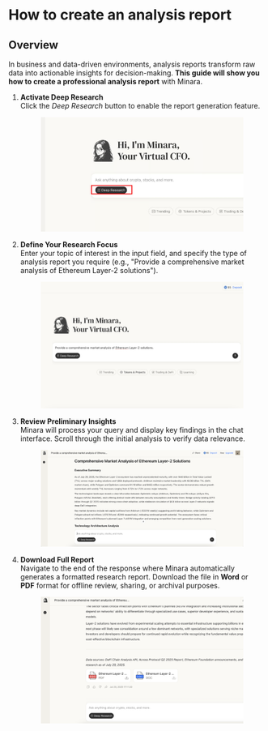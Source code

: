 # How to create an analysis report

## Overview

In business and data-driven environments, analysis reports transform raw data into actionable insights for decision-making. **This guide will show you how to create a professional analysis report** with Minara.



1.  **Activate Deep Research**\
    Click the _Deep Research_ button to enable the report generation feature.

    <figure><img src="../../../.gitbook/assets/image (21).png" alt=""><figcaption></figcaption></figure>
2.  **Define Your Research Focus**\
    Enter your topic of interest in the input field, and specify the type of analysis report you require (e.g., "Provide a comprehensive market analysis of Ethereum Layer-2 solutions").

    <figure><img src="../../../.gitbook/assets/image (23).png" alt=""><figcaption></figcaption></figure>
3.  **Review Preliminary Insights**\
    Minara will process your query and display key findings in the chat interface. Scroll through the initial analysis to verify data relevance.

    <figure><img src="../../../.gitbook/assets/image (22).png" alt=""><figcaption></figcaption></figure>
4.  **Download Full Report**\
    Navigate to the end of the response where Minara automatically generates a formatted research report. Download the file in **Word** or **PDF** format for offline review, sharing, or archival purposes.

    <figure><img src="../../../.gitbook/assets/image (24).png" alt=""><figcaption></figcaption></figure>
